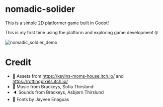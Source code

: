 # nomadic-solider
This is a simple 2D platformer game built in Godot!

This is my first time using the platform and exploring game development 🤓

![nomadic_soldier_demo](https://github.com/user-attachments/assets/cb8a9f42-8fff-4e69-8e96-7a1829b44d7b)


# Credit
- 🎨 Assets from https://kevins-moms-house.itch.io/ and https://rottingpixels.itch.io/
- 🎵 Music from Brackeys, Sofia Thirslund
- 🔈 Sounds from Brackeys, Asbjørn Thirslund
- 🔡 Fonts by Jayvee Enaguas
